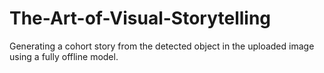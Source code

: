 # The-Art-of-Visual-Storytelling
Generating a cohort story from the detected object in the uploaded image using a fully offline model.
